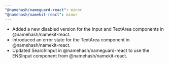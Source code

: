 ```yaml
---
"@namehash/nameguard-react": minor
"@namehash/namekit-react": minor
---
```


- Added a new disabled version for the Input and TextArea components in @namehash/namekit-react.
- Introduced an error state for the TextArea component in @namehash/namekit-react.
- Updated SearchInput in @namehash/nameguard-react to use the ENSInput component from @namehash/namekit-react.
